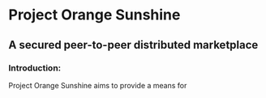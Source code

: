 # Project Orange Sunshine
## A secured peer-to-peer distributed marketplace

### Introduction:
Project Orange Sunshine aims to provide a means for 